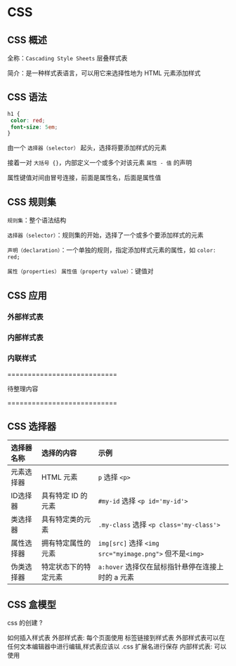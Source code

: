 # CSS

## CSS 概述

全称：`Cascading Style Sheets` 层叠样式表

简介：是一种样式表语言，可以用它来选择性地为 HTML 元素添加样式

## CSS 语法

```css
h1 {
 color: red;
 font-size: 5em;
}
```

由一个 `选择器（selector）` 起头，选择将要添加样式的元素

接着一对 `大括号 {}`，内部定义一个或多个对该元素 `属性 - 值` 的声明

属性键值对间由冒号连接，前面是属性名，后面是属性值

## CSS 规则集

`规则集`：整个语法结构

`选择器（selector）`：规则集的开始，选择了一个或多个要添加样式的元素

`声明（declaration）`：一个单独的规则，指定添加样式元素的属性，如 `color: red;`

`属性（properties）` `属性值（property value）`：键值对

## CSS 应用

### 外部样式表

### 内部样式表

### 内联样式

===========================

待整理内容

===========================

## CSS 选择器

| 选择器名称 | 选择的内容           | 示例                                                    |
| :--------- | :------------------- | :------------------------------------------------------ |
| 元素选择器 | HTML 元素            | `p` 选择 `<p>`                                          |
| ID选择器   | 具有特定 ID 的元素   | `#my-id` 选择 `<p id='my-id'>`                          |
| 类选择器   | 具有特定类的元素     | `.my-class` 选择 `<p class='my-class'>`                 |
| 属性选择器 | 拥有特定属性的元素   | `img[src]` 选择 `<img src="myimage.png">` 但不是`<img>` |
| 伪类选择器 | 特定状态下的特定元素 | `a:hover` 选择仅在鼠标指针悬停在连接上时的 a 元素       |

## CSS 盒模型

css 的创建 ?

 如何插入样式表
  外部样式表:
   每个页面使用 <link> 标签链接到样式表
   外部样式表可以在任何文本编辑器中进行编辑,样式表应该以 .css 扩展名进行保存
  内部样式表:
   可以使用 <style> 标签在文档头部定义内部样式表
  内联样式:
    在相关的标签内使用样式 style 属性
 层叠次序
  当同一个元素被不止一个样式定义时:
   内联样式(在 HTML 元素内部) >
   内部样式表(位于 <head> 标签内部) >
   外部样式表 >
   浏览器缺省设置

css背景 ?

 background: ... ...  简写属性,背景属性都不能被继承
 background-color: 颜色值
  可以为所有元素设置背景色，包括行内元素。
  默认值是 transparent (透明,这样其祖先元素的背景才能可见)
 background-img: url()
  应该适用于所有元素,包括行内元素
  默认值 none
 background-repeat: repeat/repeat-x/repeat-y/no-repeat
   背景重复
 background-position: 关键字(top|bottom|left|right|center),百分数值,长度值
   改变图像在背景中的位置
 background-attachment: fixed|scroll
  背景图像是否固定或者随着页面的其余部分滚动
 background-size: cover|contain|length|percentage
  规定背景图像的尺寸
  cover 使背景图像完全覆盖背景区域
  contain 使其宽度和高度完全适应内容区域

css文本 ?

 text-align  left | center | right | justify
 line-height
 text-transform  none | uppercase | lowercase | capitalize
 text-indent  length | %
 text-decoration none | underline | overline | line-through
 word-spacing
 letter-spacing
 white-space  normal | pre | nowrap
 direction  ltr | rtl

# css 字体

* 简写: `font`, 顺序: `font: style variant weight size/line-height family`
* 至少要指定字体大小和字体系列, 否则样式不生效
* `em` 单位，等于当前的字体尺寸,浏览器中默认的文本大小是 16px,即 1em 的默认为 16px
* `style` 字体样式, `italic|oblique` 斜体|倾斜
* `variant` 字体异体 `small-caps` 小型大写字母
* `font-weight` 字体粗细 `bold|bolder|lighter|数值` 粗体|更粗|更细|数值的话 400 等同于 normal，而 700 等同于 bold
* `font-size/line-height` 字体尺寸和行高
* `font-family` 字体系列, 可以写多个字体名称, 如果浏览器不支持第一个字体, 则会尝试下一个, 使用逗号分割每个值

css链接 ?

 a:link - 普通的、未被访问的链接
 a:visited - 用户已访问的链接
 a:hover - 鼠标指针位于链接的上方
 a:active - 链接被点击的时刻
 在 CSS 定义中，a:hover 必须被置于 a:link 和 a:visited 之后，才是有效的
 提示：在 CSS 定义中，a:active 必须被置于 a:hover 之后，才是有效的

css列表 ?

 list-style
 list-style-type
 list-style-img  url()
 list-style-position  inside | outside

css表格 ?

 border-collapse  collapse
 text-align
 vertical-align
 ... ...

css轮廓 ?

 outline
 outline-color
 outline-style  dotted | dashed | solid
 outline-width

css 框模型 ?

 element : 元素。
 padding : 内边距，也有资料将其翻译为填充。
 border : 边框。
 margin : 外边距，也有资料将其翻译为空白或空白边。

 padding -top|right|bottom|left
  一个值,两个值,四个值
 border

* top | right | bottom | left
* style | width | color
 margin -top | right | bottom | left

 外边距合并: 当两个垂直外边距相遇时,它们将形成一个外边距,高度等于较大者
  元素1在元素2上面时,元素1的下外边距与元素2的上外边距会发生合并
  元素1包含元素2时(假设没有内边距或边框把外边距分隔开),它们的上和/或下外边距也会发生合并
  只有普通文档流中块框的垂直外边距才会发生外边距合并,行内框,浮动框或绝对定位之间的外边距不会合并

css 定位 ?

 CSS 有三种基本的定位机制：普通流、浮动和绝对定位

 position的几个值
 static 默认值,无定位,元素在正常流中
  1.忽略top,bottom,left,right,z-index声明
  2.相邻元素最终外边距=两者外边距中最大的
  3.margin-left,right: auto;水平居中
 relative 相对定位,相对于其正常(原先本身)位置进行定位
  1.使元素成为containing-block,可定位的祖先元素
  2.可使用top,bottom,left,right,z-index进行相对定位
  3.定位为relative的元素脱离正常的文本流中,但其在文本流中的位置依然存在
 absolute 绝对定位,相对于 static 定位以外的第一个父元素进行定位
  1.脱离常规流
  2.如果没有最近的可定位祖先元素,则以浏览器左上角为原始点进行定位
 fix 生成绝对定位的元素,相对于浏览器窗口进行定位
  1.脱离文档流
  2.固定定位元素不会随着视口滚动而滚动
 sticky

 float相关
 脱离普通流
 浮动的框可以向左或向右移动，直到它的外边缘碰到包含框或另一个浮动框的边框为止
 浮动框旁边的行框被缩短，从而给浮动框留出空间，行框围绕浮动框
 清浮动 clear

css选择器 ?

 元素选择器: 直接引用元素名
 id选择器: 以 #id 来定义
 类选择器: 以 . 来显示,把两个类选择器链接在一起，仅可以选择同时包含这些类名的元素
 属性选择器: 用 [] 将属性包裹起来
  [attribute] 用于选取带有指定属性的元素。
  [attribute1][attribute2] 选取同时带有以上两属性的元素
  [attribute=value] 用于选取带有指定属性和值的元素
  [attribute~=value] 用于选取属性值中包含指定词汇的元素
  [attribute|=value] 用于选取带有以指定值开头的属性值的元素，该值必须是整个单词
  [abc^="def"] 选择 abc 属性值以 "def" 开头的所有元素
  [abc$="def"] 选择 abc 属性值以 "def" 结尾的所有元素
  [abc*="def"] 选择 abc 属性值中包含子串 "def" 的所有元素
 选择器分组: 可以将任意多个选择器分组在一起,用逗号隔开
 通配符选择器: * 代表所有元素
 后代选择器: 用空格分隔选择器
 子元素选择器: 用 > 分隔选择器
 相邻兄弟选择器: 用 + 分割选择器  可选择紧接在另一元素后的元素，且二者有相同父元素

css 伪类与为伪元素?

 :hover, :visited, :active, :link
 :focus
 :first-child, :last-child
 :lang(name)

 ::first-line, ::first-letter
 ::before, ::after  (在 content 里插入新内容)

css 媒介类型?

 @media 规则使你有能力在相同的样式表中，使用不同的样式规则来针对不同的媒介
 @media screen | print  在屏幕上或在打印时可分别定义不同的样式
 @media all and (... ...) { }  响应式布局

css3 边框?

 border-radius: 1-4 length|% / 1-4 length|%
 左上, 右上, 右下, 左下  一个值, 两个值, 四个值
 / 表示分别设置水平与垂直

 box-shadow: h-shadow v-shadow blur spread color inset|outside
 水平阴影与垂直阴影位置为必须的
 blur 模糊距离, spread 模糊的尺寸, inset 将外部阴影改为内部阴影

 border-image
  border-image-source url()
  border-image-slice 图片边框向内偏移
  border-image-width 图片边框的宽度
  border-image-outset 边框图像区域超出边框的量
  border-image-repeat 边框是否应平铺(repeat),铺满(round)或拉伸(stretch)

css3 背景?

 background-size 规定背景图片的尺寸
 length|percentage|cover|contain

 backgorund-origin 规定背景图片的定位区域
 padding-box|border-box|content-box

 background-clip
 border-box|padding-box|content-box

 多重背景图片 url() 之间用逗号隔开

css3 文本效果?

 text-shadow: h-shadow v-shadow blur color
 word-wrap: normal|break-word

css3 @font-face?

 @font-face 的描述符
 font-family: 规定字体的名字
 src: 定义字体文件的 URL
 ... ...

css3 2D 3D?

 transform() 转换
    translate(x, y) 平移
      translateX, translateY
    scale(x, y)  缩放 倍数
      scaleX, scaleY
    rotate(deg)  旋转
    skew(x-angle, y-angle)  斜切
      skewX, skewZ
    matrix(n, n, n, n, n, n)

 transform-origin  转换的基点
  transform-origin: x-axis y-axis z-axis
  x left | center | right | length | %
  y top | center | bottom | length | %
    z length

  xyz 空间坐标系,3D 空间转换
    rotateX, rotateY

    transform-style: 规定如何在 3D 空间中呈现被嵌套的元素,父元素
      value: flat|preserve-3d
    perspective: 定义 3D 元素距视图的距离,对父元素加
      value: number|none
    perspective-origin:
      value: x-axis y-axis (left|right|center|top|bottom| length|%)
    backface-visibility 定义元素在不面对屏幕时是否可见
      value: visible|hidden

css 过渡?

  transition: 简写
  transition-property 规定应用过渡的 CSS 属性的名称 *
  transition-duration 定义过渡效果花费的时间。默认是 0*
  transition-timing-function 规定过渡效果的时间曲线。默认是 "ease"
  transition-delay 规定过渡效果何时开始。默认是 0

# css 动画

* 用 `@keyframes` 定义 `@keyframes name { }`
* 花括号里类似于健值对的写法，表示动画的各个时间段的样式，健值间不用标点符号
* 健表示动画时间段，简单的可用 `from` `to` 表示开始与结束，也可用 `%` 来指定更多时间点
* 值表示样式，当动画播放到该时间点时的样式

```css
@keyframes shrink {
 from { height: 100px }
 to { height: 10px }
}
```

* 使用时 `animation` 所有动画属性的简写属性
* `name` 动画的名字
* `duration` 规定动画完成一个周期所花费的秒或毫秒, 默认是 `0`
* `timing-function` 规定动画的速度曲线, 默认是 `ease`
* `delay` 规定动画延迟到何时开始, 默认是 `0`
* `iteration-count` 规定动画被播放的次数, 默认是 `1`, 值 `n|infinite`
* `direction` 规定动画是否在下一周期逆向地播放, 默认是 `normal`, 值 `normal|alternate`
* `fill-mode` 规定对象动画时间之外的状态, 常用值 `forwards` 动画完成之后保持最后一个关键帧的样式, 值 `none|forwards|backwards|both`
* `play-state` 规定动画是否正在运行或暂停, 值 `paused|running` 不能写在 `animation` 中

css 多列?

  column-count 规定元素应该被分隔的列数
  column-gap 规定列之间的间隔
  column-rule 设置列之间分割线的宽度、样式和颜色规则
    column-rule-color 规定列之间规则的颜色
    column-rule-style 规定列之间规则的样式
    column-rule-width 规定列之间规则的宽度
  column-span 规定元素应该横跨的列数
  column-width 规定列的宽度
  columns 规定设置 column-width 和 column-count 的简写属性

css3 用户界面 ?

  box-sizing 宽度和高度的范围
    content-box|border-box|inherit
  appearance 允许您将元素设置为标准用户界面元素的外观
    normal|icon|window|button|menu|field
  resize 规定是否可由用户对元素的尺寸进行调整
    none|both|horizontal|vertical
  outline-offset 属性对轮廓进行偏移，并在边框边缘进行绘制
    length|inherit

css filter ?

 filter(滤镜) 定义了元素的可视效果

 none: 默认
 blur(px): 高斯模糊, 可设置 css 长度值, 不接受百分比
 brightness(%): 亮度, 默认为 1, 设置 % 值
 contrast(%): 对比度, 默认为 1, 设置 % 值
 grayscale(%): 灰度, 默认为 1, 设置 %值
 drop-shadow(): 阴影, 合成在图像下面, 值与 box-shadow 类似
 hue-rotate(deg): 应用色相旋转
 ...
>

css
